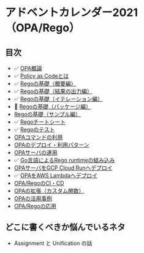 # アドベントカレンダー2021（OPA/Rego）

## 目次

- ✅ [OPA概論](../articles/69553e82b34c20.md)
- ✅ [Policy as Codeとは](../articles/94e456baf9ffec.md)
- ✅ [Regoの基礎（概要編）](../articles/5b1cd56b4b3f4f.md)
- ✅ [Regoの基礎（結果の出力編）](../articles/c24085137ca798.md)
- ✅ [Regoの基礎（イテレーション編）](../articles/b0d3c7f7377609.md)
- 📝 [Regoの基礎（パッケージ編）](../articles/2fccdcd07b874e.md)
- [Regoの基礎（サンプル編）](../articles/a8ce41c66a2fcc.md)
- ✅ [Regoチートシート](../articles/07525213a6c3ff.md)
- ✅ [Regoのテスト](../articles/85c9992f601068.md)
- [OPAコマンドの利用](../articles/f00d3ca12e4102.md)
- [OPAのデプロイ・利用パターン](../articles/0b401a4be783e8.md)
- [OPAサーバの運用](../articles/e9d202332a64c9.md)
- ✅ [Go言語によるRego runtimeの組み込み](../articles/ca51a5e5da72f4.md)
- [OPAサーバをGCP Cloud Runへデプロイ](../articles/f305204605a7cf.md)
- ✅ [OPAをAWS Lambdaへデプロイ](../articles/759d47f17ebd2e.md)
- [OPA/RegoのCI・CD](../articles/e7d158c6375ec3.md)
- [OPAの拡張（カスタム関数）](articles/647dcd83039503.md)
- [OPAの活用事例](../articles/a94734799f21ef.md)
- [OPA/Regoの応用](../articles/1755527e782183.md)

## どこに書くべきか悩んでいるネタ

- Assignment と Unification の話
